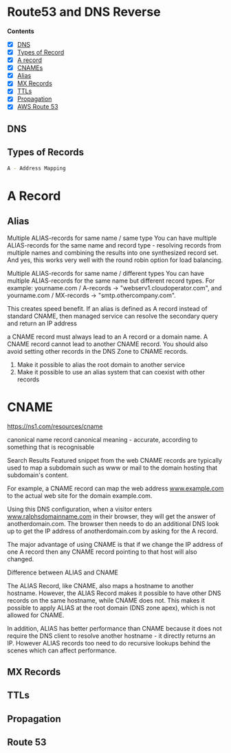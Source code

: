 # Route53 and DNS Reverse

**Contents**
- [x] [DNS](#dns)
- [x] [Types of Record](#types-of-records)
- [x] [A record](#a-record)
- [x] [CNAMEs](#cname)
- [x] [Alias](#alias)
- [x] [MX Records](#mx-records)
- [x] [TTLs](#ttls)
- [x] [Propagation](#propagation)
- [x] [AWS Route 53](#)

## DNS

## Types of Records
```bash
A - Address Mapping

```

# A Record

## Alias 
Multiple ALIAS-records for same name / same type
You can have multiple ALIAS-records for the same name and record type - resolving records from multiple names and combining the results into one synthesized record set.
And yes, this works very well with the round robin option for load balancing.

Multiple ALIAS-records for same name / different types
You can have multiple ALIAS-records for the same name but different record types.
For example: yourname.com / A-records -> "webserv1.cloudoperator.com", and yourname.com / MX-records -> "smtp.othercompany.com".


This creates speed benefit. If an alias is defined as A record instead of standard CNAME, then managed service can resolve the secondary query and return an IP address

a CNAME record must always lead to an A record or a domain name. A CNAME record cannot lead to another CNAME record. You should also avoid setting other records in the DNS Zone to CNAME records. 

1. Make it possible to alias the root domain to another service
2. Make it possible to use an alias system that can coexist with other records

# CNAME
https://ns1.com/resources/cname

canonical name record 
canonical meaning - accurate, according to something that is recognisable

Search Results
Featured snippet from the web
CNAME records are typically used to map a subdomain such as www or mail to the domain hosting that subdomain's content.
 
For example, a CNAME record can map the web address www.example.com to the actual web site for the domain example.com.


Using this DNS configuration, when a visitor enters www.ralphsdomainname.com in their browser, they will get the answer of anotherdomain.com. The browser then needs to do an additional DNS look up to get the IP address of anotherdomain.com by asking for the A record.


The major advantage of using CNAME is that if we change the IP address of one A record then any CNAME record pointing to that host will also changed.



Difference between ALIAS and CNAME

The ALIAS Record, like CNAME, also maps a hostname to another hostname. However, the ALIAS Record makes it possible to have other DNS records on the same hostname, while CNAME does not. This makes it possible to apply ALIAS at the root domain (DNS zone apex), which is not allowed for CNAME.

In addition, ALIAS has better performance than CNAME because it does not require the DNS client to resolve another hostname - it directly returns an IP. However ALIAS records too need to do recursive lookups behind the scenes which can affect performance.

## MX Records

## TTLs
## Propagation

## Route 53